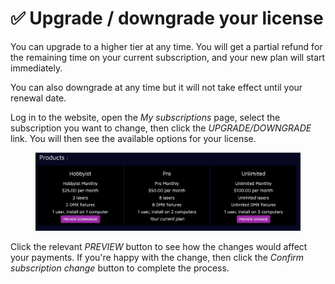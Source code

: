# ✅ Upgrade / downgrade your license

You can upgrade to a higher tier at any time. You will get a partial refund for the remaining time on your current subscription, and your new plan will start immediately.

You can also downgrade at any time but it will not take effect until your renewal date.&#x20;

Log in to the website, open the _My subscriptions_ page, select the subscription you want to change, then click the _UPGRADE/DOWNGRADE_ link. You will then see the available options for your license.&#x20;

<figure><img src="../.gitbook/assets/Screenshot 2025-01-16 at 14.02.28.png" alt=""><figcaption></figcaption></figure>

Click the relevant _PREVIEW_ button to see how the changes would affect your payments. If you're happy with the change, then click the _Confirm subscription change_ button to complete the process.



